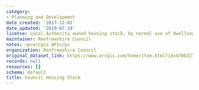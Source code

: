 ```yaml
---
category:
- Planning and Development
date_created: '2017-12-01'
date_updated: '2019-07-19'
license: Local Authority owned housing stock, by normal use of dwelling
maintainer: Renfrewshire Council
notes: <p>arcgis API</p>
organization: Renfrewshire Council
original_dataset_link: https://www.arcgis.com/home/item.html?id=470b2275323447fa97133a3971de735b
records: null
resources: []
schema: default
title: Council Housing Stock
---
```

